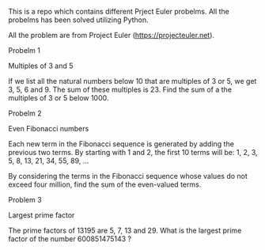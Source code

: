 This is a repo which contains different Prject Euler probelms. All the probelms has been solved utilizing Python.

All the problem are from Project Euler (https://projecteuler.net).

Probelm 1

Multiples of 3 and 5

If we list all the natural numbers below 10 that are multiples of 3 or 5, we get 3, 5, 6 and 9. The sum of these multiples is 23. Find the sum of a the multiples of 3 or 5 below 1000.

Probelm 2

Even Fibonacci numbers

Each new term in the Fibonacci sequence is generated by adding the previous two terms. By starting with 1 and 2, the first 10 terms will be: 1, 2, 3, 5, 8, 13, 21, 34, 55, 89, ...

By considering the terms in the Fibonacci sequence whose values do not exceed four million, find the sum of the even-valued terms.

Problem 3

Largest prime factor

The prime factors of 13195 are 5, 7, 13 and 29. What is the largest prime factor of the number 600851475143 ?